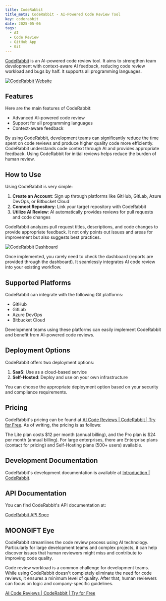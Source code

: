```yaml
---
title: CodeRabbit
title_meta: CodeRabbit - AI-Powered Code Review Tool
key: coderabbit
date: 2025-05-06
tags:
  - AI
  - Code Review
  - GitHub App
  - Git
---
```


[CodeRabbit](https://www.coderabbit.ai/) is an AI-powered code review tool. It aims to strengthen team development with context-aware AI feedback, reducing code review workload and bugs by half. It supports all programming languages.

[![CodeRabbit Website](/img/services/coderabbit.jpg)](https://www.coderabbit.ai/)

<!--more-->

## Features

Here are the main features of CodeRabbit:

- Advanced AI-powered code review
- Support for all programming languages
- Context-aware feedback

By using CodeRabbit, development teams can significantly reduce the time spent on code reviews and produce higher quality code more efficiently. CodeRabbit understands code context through AI and provides appropriate feedback. Using CodeRabbit for initial reviews helps reduce the burden of human review.

## How to Use

Using CodeRabbit is very simple:

1. **Create an Account**: Sign up through platforms like GitHub, GitLab, Azure DevOps, or Bitbucket Cloud
2. **Connect Repository**: Link your target repository with CodeRabbit
3. **Utilize AI Review**: AI automatically provides reviews for pull requests and code changes

CodeRabbit analyzes pull request titles, descriptions, and code changes to provide appropriate feedback. It not only points out issues and areas for improvement but also suggests best practices.

![CodeRabbit Dashboard](/img/services/coderabbit-2.jpg)

Once implemented, you rarely need to check the dashboard (reports are provided through the dashboard). It seamlessly integrates AI code review into your existing workflow.

## Supported Platforms

CodeRabbit can integrate with the following Git platforms:

- GitHub
- GitLab
- Azure DevOps
- Bitbucket Cloud

Development teams using these platforms can easily implement CodeRabbit and benefit from AI-powered code reviews.

## Deployment Options

CodeRabbit offers two deployment options:

1. **SaaS**: Use as a cloud-based service
2. **Self-Hosted**: Deploy and use on your own infrastructure

You can choose the appropriate deployment option based on your security and compliance requirements.

## Pricing

CodeRabbit's pricing can be found at [AI Code Reviews | CodeRabbit | Try for Free](https://www.coderabbit.ai/pricing). As of writing, the pricing is as follows:

The Lite plan costs $12 per month (annual billing), and the Pro plan is $24 per month (annual billing). For large enterprises, there are Enterprise plans (contact for pricing) and Self-Hosting plans (500+ users) available.

## Development Documentation

CodeRabbit's development documentation is available at [Introduction | CodeRabbit](https://docs.coderabbit.ai/).

## API Documentation

You can find CodeRabbit's API documentation at:

[CodeRabbit API Spec](https://api.coderabbit.ai/api/swagger/)

## MOONGIFT Eye

CodeRabbit streamlines the code review process using AI technology. Particularly for large development teams and complex projects, it can help discover issues that human reviewers might miss and contribute to improving code quality.

Code review workload is a common challenge for development teams. While using CodeRabbit doesn't completely eliminate the need for code reviews, it ensures a minimum level of quality. After that, human reviewers can focus on logic and company-specific guidelines.

[AI Code Reviews | CodeRabbit | Try for Free](https://www.coderabbit.ai/)
